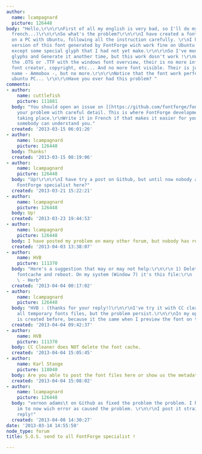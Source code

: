 ```yaml
---
author:
  name: lcampagnard
  picture: 126448
body: "Hello,\r\n\r\nFirst of all my english is very bad, so I'll do my best (I'm
  french...)\r\n\r\nSo what's the problem?\r\n\r\nI have created a font on FontForge
  on a PC with Ubuntu, following all the instruction carefully. \r\nI had a previous
  version of this font generated by FontForge wich work fine on Ubuntu and Windows,
  except some special glyph that I had not yet make.\r\n\r\nSo I've modified some
  glyphs and Generate it another time, but this work dosn't work !\r\nWhen I open
  the .OTG or .TTF with the windows font overview, their is no more infos about the
  font creator, copyright, etc... And no more font visible. Their is just the type
  name - Ammobox -, but no more.\r\n\r\nNotice that the font work perfectly on my
  ubuntu PC... \r\n\r\nHave you ever had this problem? "
comments:
- author:
    name: cuttlefish
    picture: 111881
  body: "You should open an issue on [[https://github.com/fontforge/fontforge]] describing
    your problem with careful detail. This is where FontForge development is currently
    taking place.\r\nWrite it in French if that makes it easier for you. I'm sure
    somebody can understand you."
  created: '2013-03-15 06:01:26'
- author:
    name: lcampagnard
    picture: 126448
  body: Thanks!
  created: '2013-03-15 08:19:06'
- author:
    name: lcampagnard
    picture: 126448
  body: "Up!\r\n\r\nI have try a post on Github, but until now nobody as reply. Any
    FontForge specialist here?"
  created: '2013-03-21 15:22:21'
- author:
    name: lcampagnard
    picture: 126448
  body: Up!
  created: '2013-03-23 19:44:53'
- author:
    name: lcampagnard
    picture: 126448
  body: I have posted my problem on many other forum, but nobody has reply me!
  created: '2013-04-03 13:38:07'
- author:
    name: HVB
    picture: 111370
  body: "Here's a suggestion that may or may not help:\r\n\r\n 1) Delete the windows
    fontcache and reboot. On my system (Window 7) it's this file:\r\n     C:\\Windows\\System32\\FNTCACHE.DAT\r\n\r\n
    \ - Herb"
  created: '2013-04-04 00:17:02'
- author:
    name: lcampagnard
    picture: 126448
  body: "HVB : (thanks for your reply!)\r\n\r\nI've try it with CC cleaner, wich delete
    all temporary fonts files, but the problem persist.\r\n\r\nIn my opinion the problem
    is created before, because it the same when I preview the font on the USB key."
  created: '2013-04-04 09:42:37'
- author:
    name: HVB
    picture: 111370
  body: CC Cleaner does NOT delete the font cache.
  created: '2013-04-04 15:05:45'
- author:
    name: Karl Stange
    picture: 118040
  body: Are you able to post the font files here or show us the metadata?
  created: '2013-04-04 15:08:02'
- author:
    name: lcampagnard
    picture: 126448
  body: "vernon adams\t on Github as fixed the problem the problem. I have reply to
    im to now wich error as caused the problem. \r\n\r\nI post it straight after is
    reply!"
  created: '2013-04-08 14:30:27'
date: '2013-03-14 14:55:50'
node_type: forum
title: S.O.S. send to all FontForge specialist !

---
```

